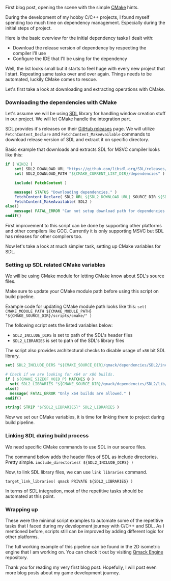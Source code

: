 First blog post, opening the scene with the simple [CMake](https://cmake.org/) hints.

During the development of my hobby C/C++ projects, I found myself spending too much time on dependency management. Especially during the initial steps of project.

Here is the basic overview for the initial dependency tasks I dealt with:
* Download the release version of dependency by respecting the compiler I'll use
* Configure the IDE that I'll be using for the dependency

Well, the list looks small but it starts to feel huge with every new project that I start. Repeating same tasks over and over again. Things needs to be automated, luckily CMake comes to rescue.

Let's first take a look at downloading and extracting operations with CMake.

### Downloading the dependencies with CMake
Let's assume we will be using [SDL](https://www.libsdl.org/) library for handling window creation stuff in our project. We will let CMake handle the integration part.

SDL provides it's releases on their [GitHub releases](https://github.com/libsdl-org/SDL/releases) page. We will utilize ``FetchContent_Declare`` and ``FetchContent_MakeAvailable`` commands to download release version of SDL and extract it on specific directory.

Basic example that downloads and extracts SDL for MSVC compiler looks like this:
```cmake
if ( WIN32 )
    set( SDL2_DOWNLOAD_URL "https://github.com/libsdl-org/SDL/releases/download/release-2.28.1/SDL2-devel-2.28.1-VC.zip" )
    set( SDL2_DOWNLOAD_PATH "${CMAKE_CURRENT_LIST_DIR}/dependencies" )

    include( FetchContent )

    message( STATUS "Downloading dependencies." )
    FetchContent_Declare( SDL2 URL ${SDL2_DOWNLOAD_URL} SOURCE_DIR ${SDL2_DOWNLOAD_PATH}/SDL2 )
    FetchContent_MakeAvailable( SDL2 )
else()
    message( FATAL_ERROR "Can not setup download path for dependencies in current platform." )
endif()
```

First improvement to this script can be done by supporting other platforms and other compilers like GCC. Currently it is only supporting MSVC but SDL has releases for other compilers too.

Now let's take a look at much simpler task, setting up CMake variables for SDL.

### Setting up SDL related CMake variables
We will be using CMake module for letting CMake know about SDL's source files.

Make sure to update your CMake module path before using this script on build pipeline.

Example code for updating CMake module path looks like this:
``set( CMAKE_MODULE_PATH ${CMAKE_MODULE_PATH} "${CMAKE_SOURCE_DIR}/scripts/cmake/" )``

The following script sets the listed variables below:
- ``SDL2_INCLUDE_DIRS`` is set to path of the SDL's header files
- ``SDL2_LIBRARIES`` is set to path of the SDL's library files

The script also provides architectural checks to disable usage of ``x86`` bit SDL library.

```cmake
set( SDL2_INCLUDE_DIRS "${CMAKE_SOURCE_DIR}/qmack/dependencies/SDL2/include/" )

# Check if we are looking for x64 or x86 builds.
if ( ${CMAKE_SIZEOF_VOID_P} MATCHES 8 )
  set( SDL2_LIBRARIES "${CMAKE_SOURCE_DIR}/qmack/dependencies/SDL2/lib/x64/SDL2.lib;${CMAKE_SOURCE_DIR}/qmack/dependencies/SDL2/lib/x64/SDL2main.lib" )
else()
  message( FATAL_ERROR "Only x64 builds are allowed." )
endif()

string( STRIP "${SDL2_LIBRARIES}" SDL2_LIBRARIES )
```

Now we set our CMake variables, it is time for linking them to project during build pipeline.

### Linking SDL during build process
We need specific CMake commands to use SDL in our source files.

The command below adds the header files of SDL as include directories. Pretty simple.
``include_directories( ${SDL2_INCLUDE_DIRS} )``

Now, to link SDL library files, we can use ``link libraries`` command.

``target_link_libraries( qmack PRIVATE ${SDL2_LIBRARIES} )``

In terms of SDL integration, most of the repetitive tasks should be automated at this point.

### Wrapping up
These were the minimal script examples to automate some of the repetitive tasks that I faced during my development journey with C/C++ and SDL. As I mentioned before, scripts still can be improved by adding different logic for other platforms.

The full working example of this pipeline can be found in the 2D isometric engine that I am working on. You can check it out by visiting [Qmack Engine](https://github.com/iozsaygi/qmack-engine) repository.

Thank you for reading my very first blog post. Hopefully, I will post even more blog posts about my game development journey.

